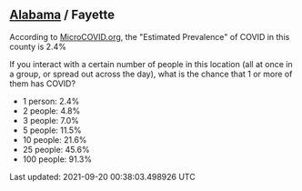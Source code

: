 
## [Alabama](/united-states/alabama) / Fayette

According to [MicroCOVID.org](http://microcovid.org),
the "Estimated Prevalence" of COVID in this county is 2.4%

If you interact with a certain number of people in this location
(all at once in a group, or spread out across the day), what is the chance that
1 or more of them has COVID?

- 1 person: 2.4%
- 2 people: 4.8%
- 3 people: 7.0%
- 5 people: 11.5%
- 10 people: 21.6%
- 25 people: 45.6%
- 100 people: 91.3%

Last updated: 2021-09-20 00:38:03.498926 UTC
